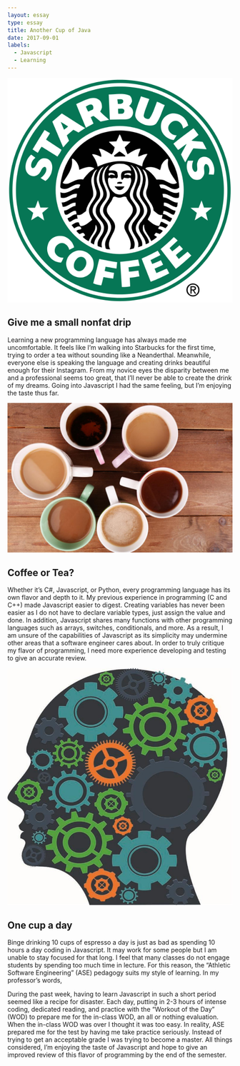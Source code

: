 ```yaml
---
layout: essay
type: essay
title: Another Cup of Java
date: 2017-09-01
labels:
  - Javascript
  - Learning
---
```


<img class="ui tiny left circular floated image" src="../images/starbucks.png">

## Give me a small nonfat drip

Learning a new programming language has always made me uncomfortable. It feels like I’m walking into Starbucks for the first time, trying to order a tea without sounding like a Neanderthal. Meanwhile, everyone else is speaking the language and creating drinks beautiful enough for their Instagram. From my novice eyes the disparity between me and a professional seems too great, that I’ll never be able to create the drink of my dreams. Going into Javascript I had the same feeling, but I’m enjoying the taste thus far.

<img class="ui tiny left circular floated image" src="../images/coffee-or-tea.jpg">

## Coffee or Tea?

Whether it’s C#, Javascript, or Python, every programming language has its own flavor and depth to it. My previous experience in programming (C and C++) made Javascript easier to digest. Creating variables has never been easier as I do not have to declare variable types, just assign the value and done. In addition, Javascript shares many functions with other programming languages such as arrays, switches, conditionals, and more. As a result, I am unsure of the capabilities of Javascript as its simplicity may undermine other areas that a software engineer cares about. In order to truly critique my flavor of programming, I need more experience developing and testing to give an accurate review.

<img class="ui tiny left circular floated image" src="../images/pedagogy.jpg">

## One cup a day

Binge drinking 10 cups of espresso a day is just as bad as spending 10 hours a day coding in Javascript. It may work for some people but I am unable to stay focused for that long. I feel that many classes do not engage students by spending too much time in lecture. For this reason, the “Athletic Software Engineering” (ASE) pedagogy suits my style of learning. In my professor’s words,


During the past week, having to learn Javascript in such a short period seemed like a recipe for disaster. Each day, putting in 2-3 hours of intense coding, dedicated reading, and practice with the “Workout of the Day” (WOD) to prepare me for the in-class WOD, an all or nothing evaluation. When the in-class WOD was over I thought it was too easy. In reality, ASE prepared me for the test by having me take practice seriously. Instead of trying to get an acceptable grade I was trying to become a master. All things considered, I’m enjoying the taste of Javascript and hope to give an improved review of this flavor of programming by the end of the semester. 
